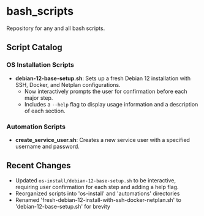 # bash_scripts
Repository for any and all bash scripts.

## Script Catalog

### OS Installation Scripts
- **debian-12-base-setup.sh**: Sets up a fresh Debian 12 installation with SSH, Docker, and Netplan configurations.
  - Now interactively prompts the user for confirmation before each major step.
  - Includes a `--help` flag to display usage information and a description of each section.

### Automation Scripts
- **create_service_user.sh**: Creates a new service user with a specified username and password.

## Recent Changes
- Updated `os-install/debian-12-base-setup.sh` to be interactive, requiring user confirmation for each step and adding a help flag.
- Reorganized scripts into 'os-install' and 'automations' directories
- Renamed 'fresh-debian-12-install-with-ssh-docker-netplan.sh' to 'debian-12-base-setup.sh' for brevity
